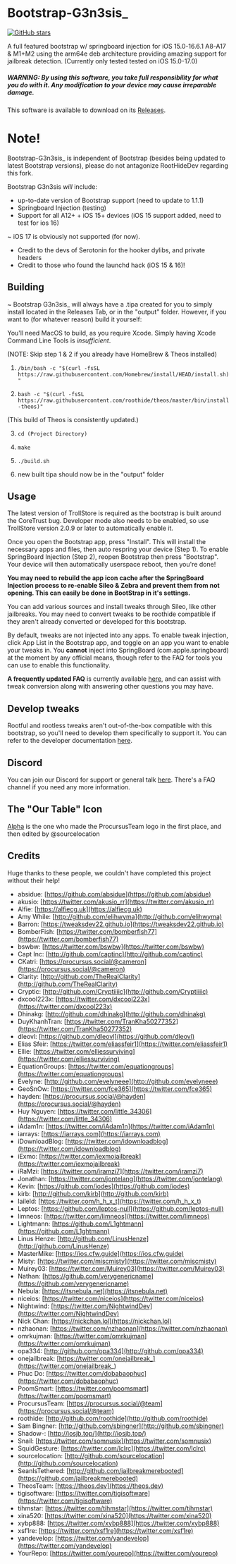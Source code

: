 # Bootstrap-G3n3sis_

[![GitHub stars](https://img.shields.io/github/stars/roothide/Bootstrap?style=social)](https://github.com/roothide/Bootstrap/stargazers)

A full featured bootstrap w/ springboard injection for iOS 15.0-16.6.1 A8-A17 & M1+M2 using the arm64e deb architecture providing amazing support for jailbreak detection. (Currently only tested tested on iOS 15.0-17.0)

##### *WARNING:* By using this software, you take full responsibility for what you do with it. Any modification to your device may cause irreparable damage.

This software is available to download on its [Releases](https://github.com/roothide/Bootstrap/releases).

# Note!
Bootstrap-G3n3sis_ is independent of Bootstrap (besides being updated to latest Bootstrap versions), please do not antagonize RootHideDev regarding this fork.

Bootstrap G3n3sis *will* include:
- up-to-date version of Bootstrap support (need to update to 1.1.1)
- Springboard Injection (testing)
- Support for all A12+ + iOS 15+ devices (iOS 15 support added, need to test for ios 16)

~ iOS 17 is obviously not supported (for now).

* Credit to the devs of Serotonin for the hooker dylibs, and private headers 
* Credit to those who found the launchd hack (iOS 15 & 16)!

## Building

~ Bootstrap G3n3sis_ will always have a .tipa created for you to simply install located in the Releases Tab, or in the "output" folder. However, if you want to (for whatever reason) build it yourself:

You'll need MacOS to build, as you require Xcode. Simply having Xcode Command Line Tools is *insufficient*.

(NOTE: Skip step 1 & 2 if you already have HomeBrew & Theos installed)

1) `/bin/bash -c "$(curl -fsSL https://raw.githubusercontent.com/Homebrew/install/HEAD/install.sh)"`

2) `bash -c "$(curl -fsSL https://raw.githubusercontent.com/roothide/theos/master/bin/install-theos)"`
    
(This build of Theos is consistently updated.)

3) `cd (Project Directory)`

4) `make`

5) `./build.sh`

6) new built tipa should now be in the "output" folder

## Usage

The latest version of TrollStore is required as the bootstrap is built around the CoreTrust bug. Developer mode also needs to be enabled, so use TrollStore version 2.0.9 or later to automatically enable it.

Once you open the Bootstrap app, press "Install". This will install the necessary apps and files, then auto respring your device (Step 1). To enable SpringBoard Injection (Step 2), reopen Bootstrap then press "Bootstrap". Your device will then automatically userspace reboot, then you're done!

**You may need to rebuild the app icon cache after the SpringBoard Injection process to re-enable Sileo & Zebra and prevent them from not opening. This can easily be done in BootStrap in it's settings.**

You can add various sources and install tweaks through Sileo, like other jailbreaks. You may need to convert tweaks to be roothide compatible if they aren't already converted or developed for this bootstrap.

By default, tweaks are not injected into any apps. To enable tweak injection, click App List in the Bootstrap app, and toggle on an app you want to enable your tweaks in. You **cannot** inject into SpringBoard (com.apple.springboard) at the moment by any official means, though refer to the FAQ for tools you can use to enable this functionality.

**A frequently updated FAQ** is currently available [here](https://github.com/dleovl/Bootstrap/blob/faq/README.md), and can assist with tweak conversion along with answering other questions you may have.

## Develop tweaks

Rootful and rootless tweaks aren't out-of-the-box compatible with this bootstrap, so you'll need to develop them specifically to support it. You can refer to the developer documentation [here](https://github.com/roothide/Developer).

## Discord

You can join our Discord for support or general talk [here](https://discord.com/invite/scqCkumAYp). There's a FAQ channel if you need any more information.

## The "Our Table" Icon

[Alpha](https://github.com/TheAlphaStream) is the one who made the ProcursusTeam logo in the first place, and then edited by @sourcelocation

## Credits

Huge thanks to these people, we couldn't have completed this project without their help!

- absidue: [https://github.com/absidue](https://github.com/absidue)
- akusio: [https://twitter.com/akusio_rr](https://twitter.com/akusio_rr)
- Alfie: [https://alfiecg.uk](https://alfiecg.uk)
- Amy While: [http://github.com/elihwyma](http://github.com/elihwyma)
- Barron: [https://tweaksdev22.github.io](https://tweaksdev22.github.io)
- BomberFish: [https://twitter.com/bomberfish77](https://twitter.com/bomberfish77)
- bswbw: [https://twitter.com/bswbw](https://twitter.com/bswbw)
- Capt Inc: [http://github.com/captinc](http://github.com/captinc)
- CKatri: [https://procursus.social/@cameron](https://procursus.social/@cameron)
- Clarity: [http://github.com/TheRealClarity](http://github.com/TheRealClarity)
- Cryptic: [http://github.com/Cryptiiiic](http://github.com/Cryptiiiic)
- dxcool223x: [https://twitter.com/dxcool223x](https://twitter.com/dxcool223x)
- Dhinakg: [http://github.com/dhinakg](http://github.com/dhinakg)
- DuyKhanhTran: [https://twitter.com/TranKha50277352](https://twitter.com/TranKha50277352)
- dleovl: [https://github.com/dleovl](https://github.com/dleovl)
- Elias Sfeir: [https://twitter.com/eliassfeir1](https://twitter.com/eliassfeir1)
- Ellie: [https://twitter.com/elliessurviving](https://twitter.com/elliessurviving)
- EquationGroups: [https://twitter.com/equationgroups](https://twitter.com/equationgroups)
- Évelyne: [http://github.com/evelyneee](http://github.com/evelyneee)
- GeoSnOw: [https://twitter.com/fce365](https://twitter.com/fce365)
- hayden: [https://procursus.social/@hayden](https://procursus.social/@hayden)
- Huy Nguyen: [https://twitter.com/little_34306](https://twitter.com/little_34306)
- iAdam1n: [https://twitter.com/iAdam1n](https://twitter.com/iAdam1n)
- iarrays: [https://iarrays.com](https://iarrays.com)
- iDownloadBlog: [https://twitter.com/idownloadblog](https://twitter.com/idownloadblog)
- iExmo: [https://twitter.com/iexmojailbreak](https://twitter.com/iexmojailbreak)
- iRaMzi: [https://twitter.com/iramzi7](https://twitter.com/iramzi7)
- Jonathan: [https://twitter.com/jontelang](https://twitter.com/jontelang)
- Kevin: [https://github.com/iodes](https://github.com/iodes)
- kirb: [http://github.com/kirb](http://github.com/kirb)
- laileld: [https://twitter.com/h_h_x_t](https://twitter.com/h_h_x_t)
- Leptos: [https://github.com/leptos-null](https://github.com/leptos-null)
- limneos: [https://twitter.com/limneos](https://twitter.com/limneos)
- Lightmann: [https://github.com/L1ghtmann](https://github.com/L1ghtmann)
- Linus Henze: [http://github.com/LinusHenze](http://github.com/LinusHenze)
- MasterMike: [https://ios.cfw.guide](https://ios.cfw.guide)
- Misty: [https://twitter.com/miscmisty](https://twitter.com/miscmisty)
- Muirey03: [https://twitter.com/Muirey03](https://twitter.com/Muirey03)
- Nathan: [https://github.com/verygenericname](https://github.com/verygenericname)
- Nebula: [https://itsnebula.net](https://itsnebula.net)
- niceios: [https://twitter.com/niceios](https://twitter.com/niceios)
- Nightwind: [https://twitter.com/NightwindDev](https://twitter.com/NightwindDev)
- Nick Chan: [https://nickchan.lol](https://nickchan.lol)
- nzhaonan: [https://twitter.com/nzhaonan](https://twitter.com/nzhaonan)
- omrkujman: [https://twitter.com/omrkujman](https://twitter.com/omrkujman)
- opa334: [http://github.com/opa334](http://github.com/opa334)
- onejailbreak: [https://twitter.com/onejailbreak_](https://twitter.com/onejailbreak_)
- Phuc Do: [https://twitter.com/dobabaophuc](https://twitter.com/dobabaophuc)
- PoomSmart: [https://twitter.com/poomsmart](https://twitter.com/poomsmart)
- ProcursusTeam: [https://procursus.social/@team](https://procursus.social/@team)
- roothide: [http://github.com/roothide](http://github.com/roothide)
- Sam Bingner: [http://github.com/sbingner](http://github.com/sbingner)
- Shadow-: [http://iosjb.top/](http://iosjb.top/)
- Snail: [https://twitter.com/somnusix](https://twitter.com/somnusix)
- SquidGesture: [https://twitter.com/lclrc](https://twitter.com/lclrc)
- sourcelocation: [http://github.com/sourcelocation](http://github.com/sourcelocation)
- SeanIsTethered: [http://github.com/jailbreakmerebooted](https://github.com/jailbreakmerebooted)
- TheosTeam: [https://theos.dev](https://theos.dev)
- tigisoftware: [https://twitter.com/tigisoftware](https://twitter.com/tigisoftware)
- tihmstar: [https://twitter.com/tihmstar](https://twitter.com/tihmstar)
- xina520: [https://twitter.com/xina520](https://twitter.com/xina520)
- xybp888: [https://twitter.com/xybp888](https://twitter.com/xybp888)
- xsf1re: [https://twitter.com/xsf1re](https://twitter.com/xsf1re)
- yandevelop: [https://twitter.com/yandevelop](https://twitter.com/yandevelop)
- YourRepo: [https://twitter.com/yourepo](https://twitter.com/yourepo)
